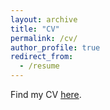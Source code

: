 ```yaml
---
layout: archive
title: "CV"
permalink: /cv/
author_profile: true
redirect_from:
  - /resume
---
```


Find my CV [here](/files/CV.pdf).

